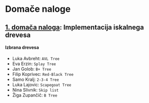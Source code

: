 # Domače naloge 

## [1. domača naloga](dn1/): Implementacija iskalnega drevesa

#### Izbrana drevesa

+ Luka Avbreht:     `AVL Tree`
+ Eva Erzin:        `Splay Tree`
+ Jan Golob:        `B+ Tree`
+ Filip Koprivec:   `Red-Black Tree`
+ Samo Kralj:       `2-3-4 Tree`
+ Luka Lajovic:     `Scapegoat Tree`
+ Nina Slivnik:     `Skip list`
+ Žiga Zupančič:    `B Tree`


